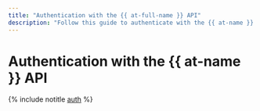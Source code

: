 ```yaml
---
title: "Authentication with the {{ at-full-name }} API"
description: "Follow this guide to authenticate with the {{ at-name }} API."
---
```


# Authentication with the {{ at-name }} API

{% include notitle [auth](../../_includes/authentication.md) %}
